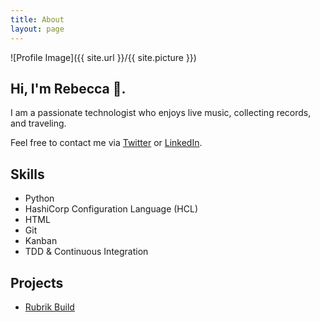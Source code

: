 ```yaml
---
title: About
layout: page
---
```


![Profile Image]({{ site.url }}/{{ site.picture }})

## Hi, I'm Rebecca 👋. 

<p>I am a passionate technologist who enjoys live music, collecting records, and traveling.

Feel free to contact me via <a href="https://twitter.com/RebeccaFitzhugh">Twitter</a> or <a href="https://www.linkedin.com/in/rmfitzhugh">LinkedIn</a>.

<h2>Skills</h2>

<ul class="skill-list">
	<li>Python</li>
	<li>HashiCorp Configuration Language (HCL)</li>
	<li>HTML</li>
	<li>Git</li>
	<li>Kanban</li>
	<li>TDD & Continuous Integration</li>
</ul>

<h2>Projects</h2>

<ul>
	<li><a href="https://github.com/rubrikinc/welcome-to-rubrik-build">Rubrik Build</a></li>
</ul>


